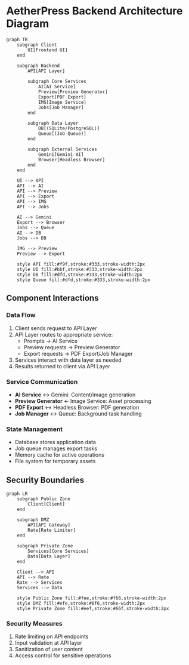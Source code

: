 # AetherPress Backend Architecture Diagram

```mermaid
graph TB
    subgraph Client
        UI[Frontend UI]
    end

    subgraph Backend
        API[API Layer]

        subgraph Core Services
            AI[AI Service]
            Preview[Preview Generator]
            Export[PDF Export]
            IMG[Image Service]
            Jobs[Job Manager]
        end

        subgraph Data Layer
            DB[(SQLite/PostgreSQL)]
            Queue[(Job Queue)]
        end

        subgraph External Services
            Gemini[Gemini AI]
            Browser[Headless Browser]
        end
    end

    UI --> API
    API --> AI
    API --> Preview
    API --> Export
    API --> IMG
    API --> Jobs

    AI --> Gemini
    Export --> Browser
    Jobs --> Queue
    AI --> DB
    Jobs --> DB

    IMG --> Preview
    Preview --> Export

    style API fill:#f9f,stroke:#333,stroke-width:2px
    style UI fill:#bbf,stroke:#333,stroke-width:2px
    style DB fill:#dfd,stroke:#333,stroke-width:2px
    style Queue fill:#dfd,stroke:#333,stroke-width:2px
```

## Component Interactions

### Data Flow

1. Client sends request to API Layer
2. API Layer routes to appropriate service:
   - Prompts → AI Service
   - Preview requests → Preview Generator
   - Export requests → PDF Export/Job Manager
3. Services interact with data layer as needed
4. Results returned to client via API Layer

### Service Communication

- **AI Service** ↔ Gemini: Content/image generation
- **Preview Generator** ← Image Service: Asset processing
- **PDF Export** ↔ Headless Browser: PDF generation
- **Job Manager** ↔ Queue: Background task handling

### State Management

- Database stores application data
- Job queue manages export tasks
- Memory cache for active operations
- File system for temporary assets

## Security Boundaries

```mermaid
graph LR
    subgraph Public Zone
        Client[Client]
    end

    subgraph DMZ
        API[API Gateway]
        Rate[Rate Limiter]
    end

    subgraph Private Zone
        Services[Core Services]
        Data[Data Layer]
    end

    Client --> API
    API --> Rate
    Rate --> Services
    Services --> Data

    style Public Zone fill:#fee,stroke:#f66,stroke-width:2px
    style DMZ fill:#efe,stroke:#6f6,stroke-width:2px
    style Private Zone fill:#eef,stroke:#66f,stroke-width:2px
```

### Security Measures

1. Rate limiting on API endpoints
2. Input validation at API layer
3. Sanitization of user content
4. Access control for sensitive operations
